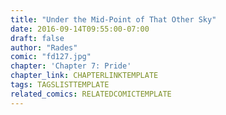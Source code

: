 ```yaml
---
title: "Under the Mid-Point of That Other Sky"
date: 2016-09-14T09:55:00-07:00
draft: false
author: "Rades"
comic: "fd127.jpg"
chapter: 'Chapter 7: Pride'
chapter_link: CHAPTERLINKTEMPLATE
tags: TAGSLISTTEMPLATE
related_comics: RELATEDCOMICTEMPLATE
---
```

